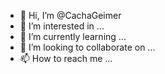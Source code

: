 - 👋 Hi, I’m @CachaGeimer
- 👀 I’m interested in ...
- 🌱 I’m currently learning ...
- 💞️ I’m looking to collaborate on ...
- 📫 How to reach me ...

<!---
CachaGeimer/CachaGeimer is a ✨ special ✨ repository because its `README.md` (this file) appears on your GitHub profile.
You can click the Preview link to take a look at your changes.
--->
